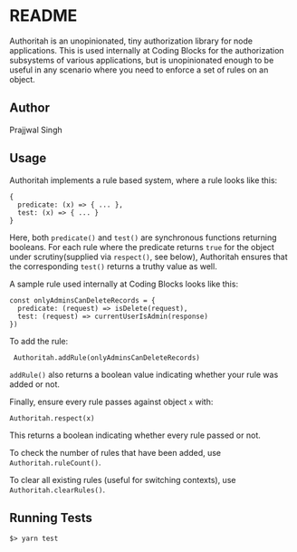 # README

Authoritah is an unopinionated, tiny authorization library for node
applications. This is used internally at Coding Blocks for the authorization
subsystems of various applications, but is unopinionated enough to be useful in
any scenario where you need to enforce a set of rules on an object.

## Author

Prajjwal Singh

## Usage

Authoritah implements a rule based system, where a rule looks like this:

    {
      predicate: (x) => { ... },
      test: (x) => { ... }
    }

Here, both `predicate()` and `test()` are synchronous functions returning
booleans. For each rule where the predicate returns `true` for the object under
scrutiny(supplied via `respect()`, see below), Authoritah ensures that the
corresponding `test()` returns a truthy value as well.

A sample rule used internally at Coding Blocks looks like this:

    const onlyAdminsCanDeleteRecords = {
      predicate: (request) => isDelete(request),
      test: (request) => currentUserIsAdmin(response)
    })

To add the rule:

     Authoritah.addRule(onlyAdminsCanDeleteRecords)

`addRule()` also returns a boolean value indicating whether your rule was added
or not.

Finally, ensure every rule passes against object `x` with:

    Authoritah.respect(x)

This returns a boolean indicating whether every rule passed or not.

To check the number of rules that have been added, use `Authoritah.ruleCount()`.

To clear all existing rules (useful for switching contexts), use
`Authoritah.clearRules()`.

## Running Tests

    $> yarn test
